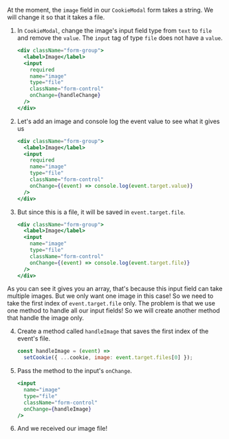 At the moment, the `image` field in our `CookieModal` form takes a string. We will change it so that it takes a file.

1. In `CookieModal`, change the image's input field type from `text` to `file` and remove the `value`. The `input` tag of type `file` does not have a `value`.

   ```jsx
   <div className="form-group">
     <label>Image</label>
     <input
       required
       name="image"
       type="file"
       className="form-control"
       onChange={handleChange}
     />
   </div>
   ```

2. Let's add an image and console log the event value to see what it gives us

   ```jsx
   <div className="form-group">
     <label>Image</label>
     <input
       required
       name="image"
       type="file"
       className="form-control"
       onChange={(event) => console.log(event.target.value)}
     />
   </div>
   ```

3. But since this is a file, it will be saved in `event.target.file`.

   ```jsx
   <div className="form-group">
     <label>Image</label>
     <input
       name="image"
       type="file"
       className="form-control"
       onChange={(event) => console.log(event.target.file)}
     />
   </div>
   ```

As you can see it gives you an array, that's because this input field can take multiple images. But we only want one image in this case! So we need to take the first index of `event.target.file` only. The problem is that we use one method to handle all our input fields! So we will create another method that handle the image only.

4. Create a method called `handleImage` that saves the first index of the event's file.

   ```javascript
   const handleImage = (event) =>
     setCookie({ ...cookie, image: event.target.files[0] });
   ```

5. Pass the method to the input's `onChange`.

   ```jsx
   <input
     name="image"
     type="file"
     className="form-control"
     onChange={handleImage}
   />
   ```

6. And we received our image file!
